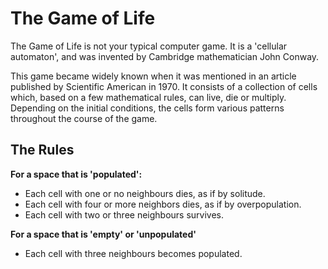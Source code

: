 # The Game of Life
 
 The Game of Life is not your typical computer game. It is a 'cellular automaton', and was invented by Cambridge mathematician John Conway.
 
 This game became widely known when it was mentioned in an article published by Scientific American in 1970. It consists of a collection of cells which, based on a few mathematical rules, can live, die or multiply. Depending on the initial conditions, the cells form various patterns throughout the course of the game.
 
 ## The Rules
 **For a space that is 'populated':**
 - Each cell with one or no neighbours dies, as if by solitude.
 - Each cell with four or more neighbors dies, as if by overpopulation.
 - Each cell with two or three neighbours survives.
 
 **For a space that is 'empty' or 'unpopulated'**
 - Each cell with three neighbours becomes populated.